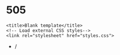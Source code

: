 # 505
<!doctype html>
<html>
  <head>
    <meta charset="utf-8">

    <title>Blank template</title>
    <!-- Load external CSS styles-->
    <link rel="stylesheet" href="styles.css">
    
  </head>
  
  
  <body>
    <ul>
      <li>/</li>
    </ul>
  </html>

